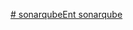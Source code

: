 [# sonarqubeEnt
sonarqube
](https://drive.google.com/file/d/1mFIKhdn3qvZaqDprhKDd1qwTBSnkd6Ac/view?usp=sharing)
